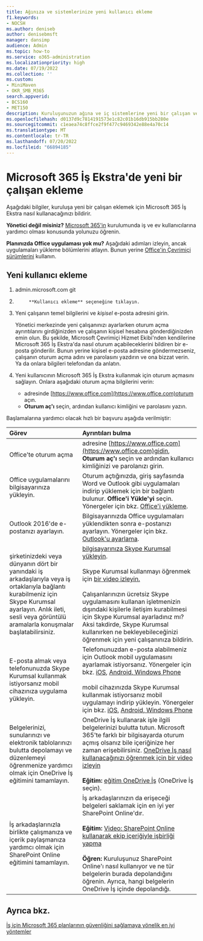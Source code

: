```yaml
---
title: Ağınıza ve sistemlerinize yeni kullanıcı ekleme
f1.keywords:
- NOCSH
ms.author: deniseb
author: denisebmsft
manager: dansimp
audience: Admin
ms.topic: how-to
ms.service: o365-administration
ms.localizationpriority: high
ms.date: 07/19/2022
ms.collection: ''
ms.custom:
- MiniMaven
- OKR_SMB_M365
search.appverid:
- BCS160
- MET150
description: Kuruluşunuzun ağına ve iç sistemlerine yeni bir çalışan veya kullanıcı ekleme. Şirketinize yeni bir çalışan katıldığında, bunları ağa güvenli bir şekilde eklemeniz gerekir.
ms.openlocfilehash: d0137d9c7814191573e1c82c01b16db915bb280e
ms.sourcegitcommit: c1eaea74c8ffce2f9f477c9469342e88e4a70c14
ms.translationtype: MT
ms.contentlocale: tr-TR
ms.lasthandoff: 07/20/2022
ms.locfileid: "66894185"
---
```

# <a name="add-a-new-employee-in-microsoft-365-business-premium"></a>Microsoft 365 İş Ekstra'de yeni bir çalışan ekleme

Aşağıdaki bilgiler, kuruluşa yeni bir çalışan eklemek için Microsoft 365 İş Ekstra nasıl kullanacağınızı bildirir.
  
 **Yönetici değil misiniz?** [Microsoft 365'in](https://support.microsoft.com/office/396b8d9e-e118-42d0-8a0d-87d1f2f055fb) kurulumunda iş ve ev kullanıcılarına yardımcı olması konusunda yolunuzu öğrenin. 
  
 **Planınızda Office uygulaması yok mu?** Aşağıdaki adımları izleyin, ancak uygulamaları yükleme bölümlerini atlayın. Bunun yerine [Office'in Çevrimiçi sürümlerini](https://support.microsoft.com/office/91a4ec74-67fe-4a84-a268-f6bdf3da1804) kullanın.

## <a name="how-to-add-a-new-user"></a>Yeni kullanıcı ekleme

1. admin.microsoft.com git

2. 
            **Kullanıcı ekleme** seçeneğine tıklayın.

3. Yeni çalışanın temel bilgilerini ve *kişisel* e-posta adresini girin.

    Yönetici merkezinde yeni çalışanınızı ayarlarken oturum açma ayrıntılarını girdiğinizden ve çalışanın kişisel hesabına gönderdiğinizden emin olun. Bu şekilde, Microsoft Çevrimiçi Hizmet Ekibi'nden kendilerine Microsoft 365 İş Ekstra'da nasıl oturum açabileceklerini bildiren bir e-posta gönderilir. Bunun yerine kişisel e-posta adresine göndermezseniz, çalışanın oturum açma adını ve parolasını yazdırın ve ona bizzat verin. Ya da onlara bilgileri telefondan da anlatın.
  
4. Yeni kullanıcının Microsoft 365 İş Ekstra kullanmak için oturum açmasını sağlayın. Onlara aşağıdaki oturum açma bilgilerini verin:
  
    - adresinde [https://www.office.com](https://www.office.com)oturum açın.
    - **Oturum aç'ı** seçin, ardından kullanıcı kimliğini ve parolasını yazın.
  
Başlamalarına yardımcı olacak hızlı bir başvuru aşağıda verilmiştir:
  
|**Görev**|**Ayrıntıları bulma**|
|:-----|:-----|
|Office'te oturum açma  <br/> |adresine [https://www.office.com](https://www.office.com)gidin, **Oturum aç'ı** seçin ve ardından kullanıcı kimliğinizi ve parolanızı girin.  <br/> |
|Office uygulamalarını bilgisayarınıza yükleyin.  <br/><br/> |Oturum açtığınızda, giriş sayfasında Word ve Outlook gibi uygulamaları indirip yüklemek için bir bağlantı bulunur.  **Office'i Yükle'yi** seçin.         Yönergeler için bkz. [Office'i yükleme](https://support.microsoft.com/office/4414eaaf-0478-48be-9c42-23adc4716658).  <br/> |
|Outlook 2016'de e-postanızı ayarlayın.  <br/> |Bilgisayarınızda Office uygulamaları yüklendikten sonra e-postanızı ayarlayın. Yönergeler için bkz. [Outlook'u ayarlama](https://support.microsoft.com/office/6e27792a-9267-4aa4-8bb6-c84ef146101b).  <br/> |
|şirketinizdeki veya dünyanın dört bir yanındaki iş arkadaşlarıyla veya iş ortaklarıyla bağlantı kurabilmeniz için Skype Kurumsal ayarlayın. Anlık ileti, sesli veya görüntülü aramalarla konuşmalar başlatabilirsiniz.  <br/> |[bilgisayarınıza Skype Kurumsal yükleyin](https://support.microsoft.com/office/8a0d4da8-9d58-44f9-9759-5c8f340cb3fb).  <br/> <br/>Skype Kurumsal kullanmayı öğrenmek için [bir video izleyin.](https://support.microsoft.com/office/3a21eca4-434d-41f1-ab06-3d4a268573b7) <br/> <br/>Çalışanlarınızın ücretsiz Skype uygulamasını kullanan işletmenizin dışındaki kişilerle iletişim kurabilmesi için Skype Kurumsal ayarladınız mı? Aksi takdirde, Skype Kurumsal kullanırken ne bekleyebileceğinizi öğrenmek için yeni çalışanınıza bildirin.  <br/> |
|E-posta almak veya telefonunuzda Skype Kurumsal kullanmak istiyorsanız mobil cihazınıza uygulama yükleyin.  <br/> |Telefonunuzdan e-posta alabilmeniz için Outlook mobil uygulamasını ayarlamak istiyorsanız. Yönergeler için bkz. [iOS](https://support.microsoft.com/office/b2de2161-cc1d-49ef-9ef9-81acd1c8e234), [Android](https://support.microsoft.com/office/886db551-8dfa-4fd5-b835-f8e532091872)[, Windows Phone](https://support.microsoft.com/office/181a112a-be92-49ca-ade5-399264b3d417) <br/> <br/>mobil cihazınızda Skype Kurumsal kullanmak istiyorsanız mobil uygulamayı indirip yükleyin. Yönergeler için bkz. [iOS](https://support.microsoft.com/office/3239c8a3-cf55-4ff0-a967-5de51911c049#OS_Type=iOS), [Android](https://support.microsoft.com/office/4d1b7dfa-5b0b-4868-bae5-25947fb99e6e#OS_Type=Android)[, Windows Phone](https://support.microsoft.com/office/4d1b7dfa-5b0b-4868-bae5-25947fb99e6e#OS_Type=Windows_Phone) <br/> |
|Belgelerinizi, sunularınızı ve elektronik tablolarınızı bulutta depolamayı ve düzenlemeyi öğrenmenize yardımcı olmak için OneDrive İş eğitimini tamamlayın.  <br/> |OneDrive İş kullanarak işle ilgili belgelerinizi bulutta tutun. Microsoft 365'te farklı bir bilgisayarda oturum açmış olsanız bile içeriğinize her zaman erişebilirsiniz. [OneDrive İş nasıl kullanacağınızı öğrenmek için bir video izleyin](https://support.microsoft.com/office/b30da4eb-ddd2-44b6-943b-e6fbfc6b8dde) <br/><br/> **Eğitim:** [eğitim OneDrive İş](https://support.microsoft.com/office/1f608184-b7e6-43ca-8753-2ff679203132) (OneDrive İş seçin).  <br/> |
|İş arkadaşlarınızla birlikte çalışmanıza ve içerik paylaşmanıza yardımcı olmak için SharePoint Online eğitimini tamamlayın.  <br/> |İş arkadaşlarınızın da erişeceği belgeleri saklamak için en iyi yer SharePoint Online'dır.  <br/> <br/>**Eğitim:** [Video: SharePoint Online kullanarak ekip içeriğiyle işbirliği yapma](https://support.microsoft.com/office/c17b6824-cc22-478f-8757-497cc6b57121) <br/><br/> **Öğren:** Kuruluşunuz SharePoint Online'ı nasıl kullanıyor ve ne tür belgelerin burada depolandığını öğrenin. Ayrıca, hangi belgelerin OneDrive İş içinde depolandığı.  <br/> |

## <a name="see-also"></a>Ayrıca bkz.

[İş için Microsoft 365 planlarının güvenliğini sağlamaya yönelik en iyi yöntemler](../admin/security-and-compliance/secure-your-business-data.md)